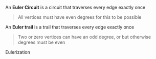 An **Euler Circuit** is a circuit that traverses every edge exactly once

> All vertices must have even degrees for this to be possible

An **Euler trail** is a trail that traverses every edge exactly once

> Two or zero vertices can have an odd degree, or but otherwise degrees must be even

Eulerization
